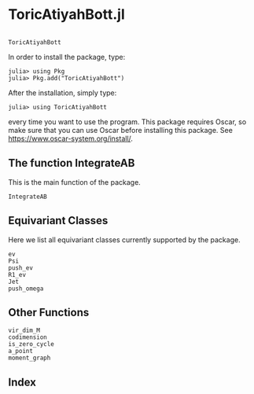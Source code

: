 # ToricAtiyahBott.jl


```@contents
```

```@docs
ToricAtiyahBott
```
In order to install the package, type:
```julia-repl
julia> using Pkg
julia> Pkg.add("ToricAtiyahBott")
```
After the installation, simply type:
```julia-repl
julia> using ToricAtiyahBott
```
every time you want to use the program.
This package requires Oscar, so make sure that you can use Oscar before installing this package. See https://www.oscar-system.org/install/.

## The function IntegrateAB
This is the main function of the package.
```@docs
IntegrateAB
```

## Equivariant Classes
Here we list all equivariant classes currently supported by the package.
```@docs
ev
Psi
push_ev
R1_ev
Jet
push_omega
```

## Other Functions
```@docs
vir_dim_M
codimension
is_zero_cycle
a_point
moment_graph
```

## Index

```@index
```